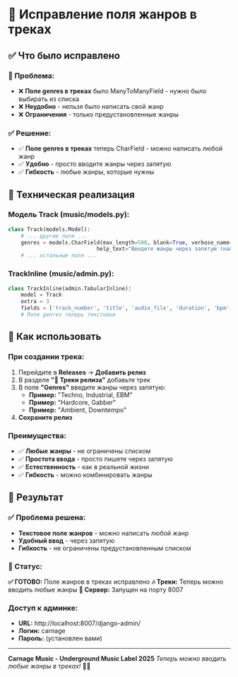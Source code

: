 # 🎵 Исправление поля жанров в треках

## ✅ Что было исправлено

### 🔄 Проблема:
- ❌ **Поле genres в треках** было ManyToManyField - нужно было выбирать из списка
- ❌ **Неудобно** - нельзя было написать свой жанр
- ❌ **Ограничения** - только предустановленные жанры

### ✅ Решение:
- ✅ **Поле genres в треках** теперь CharField - можно написать любой жанр
- ✅ **Удобно** - просто вводите жанры через запятую
- ✅ **Гибкость** - любые жанры, которые нужны

## 🚀 Техническая реализация

### Модель Track (music/models.py):
```python
class Track(models.Model):
    # ... другие поля ...
    genres = models.CharField(max_length=500, blank=True, verbose_name="Жанры", 
                            help_text="Введите жанры через запятую (например: Techno, Industrial, EBM)")
    # ... остальные поля ...
```

### TrackInline (music/admin.py):
```python
class TrackInline(admin.TabularInline):
    model = Track
    extra = 3
    fields = ['track_number', 'title', 'audio_file', 'duration', 'bpm', 'key', 'genres', 'is_published']
    # Поле genres теперь текстовое
```

## 🎵 Как использовать

### При создании трека:
1. Перейдите в **Releases** → **Добавить релиз**
2. В разделе **"🎵 Треки релиза"** добавьте трек
3. В поле **"Genres"** введите жанры через запятую:
   - **Пример:** "Techno, Industrial, EBM"
   - **Пример:** "Hardcore, Gabber"
   - **Пример:** "Ambient, Downtempo"
4. **Сохраните релиз**

### Преимущества:
- ✅ **Любые жанры** - не ограничены списком
- ✅ **Простота ввода** - просто пишете через запятую
- ✅ **Естественность** - как в реальной жизни
- ✅ **Гибкость** - можно комбинировать жанры

## 🎯 Результат

### ✅ Проблема решена:
- **Текстовое поле жанров** - можно написать любой жанр
- **Удобный ввод** - через запятую
- **Гибкость** - не ограничены предустановленным списком

### 🎵 Статус:
**✅ ГОТОВО:** Поле жанров в треках исправлено
**🎶 Треки:** Теперь можно вводить любые жанры
**🚀 Сервер:** Запущен на порту 8007

### Доступ к админке:
- **URL:** http://localhost:8007/django-admin/
- **Логин:** carnage
- **Пароль:** (установлен вами)

---

**Carnage Music - Underground Music Label 2025**
*Теперь можно вводить любые жанры в треках!* 🎵✨ 